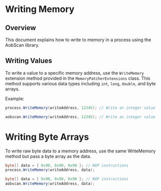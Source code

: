 # Writing Memory

## Overview

This document explains how to write to memory in a process using the AobScan library.

## Writing Values

To write a value to a specific memory address, use the `WriteMemory` extension method provided in the `MemoryPatcherExtensions` class. This method supports various data types including `int`, `long`, `double`, and byte arrays.

Example:

```csharp
process.WriteMemory(writeAddress, 12345); // Write an integer value
```

```csharp
aobscan.WriteMemory(writeAddress, 12345); // Write an integer value
```

# Writing Byte Arrays

To write raw byte data to a memory address, use the same WriteMemory method but pass a byte array as the data.

```csharp
byte[] data = { 0x90, 0x90, 0x90 }; // NOP instructions
process.WriteMemory(writeAddress, data);
```

```csharp
byte[] data = { 0x90, 0x90, 0x90 }; // NOP instructions
aobscan.WriteMemory(writeAddress, data);
```
